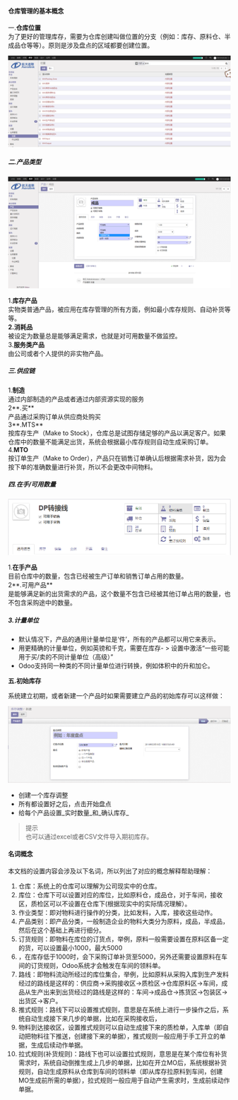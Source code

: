 #### **仓库管理的基本概念**

一.**仓库位置**  
 为了更好的管理库存，需要为仓库创建叫做位置的分支（例如：库存、原料仓、半成品仓等等）。原则是涉及盘点的区域都要创建位置。

![](/assets/QQ截图20180319165256.png)

##### 二.产品类型

![](/assets/QQ截图20180319165359.png)

1.**库存产品**  
 实物类普通产品，被应用在库存管理的所有方面，例如最小库存规则、自动补货等等。  
**2.消耗品**  
 被设定为数量总是能够满足需求，也就是对可用数量不做监控。  
3.**服务类产品**  
 由公司或者个人提供的非实物产品。

##### 三.供应链

1.**制造**  
 通过内部制造的产品或者通过内部资源实现的服务  
2**.买**  
 产品通过采购订单从供应商处购买  
3**.MTS**  
 按库存生产（Make to Stock），仓库总是试图存储足够的产品以满足客户。如果仓库中的数量不能满足出货，系统会根据最小库存规则自动生成采购订单。  
4.**MTO**  
 按订单生产（Make to Order），产品只在销售订单确认后根据需求补货，因为会按下单的准确数量进行补货，所以不会更改中间物料。

##### 四.在手/可用数量

![](/assets/QQ截图20180319165626.png)

1.**在手产品**  
 目前仓库中的数量，包含已经被生产订单和销售订单占用的数量。  
2**.可用产品**  
 是能够满足新的出货需求的产品，这个数量不包含已经被其他订单占用的数量，也不包含采购途中的数量。

##### 3.计量单位

* 默认情况下，产品的通用计量单位是‘件’，所有的产品都可以用它来表示。
* 用更精确的计量单位，例如英镑和千克，需要在库存-
  &gt;
  设置中激活“一些可能用于买/卖的不同计量单位（高级）”
* Odoo支持同一种类的不同计量单位进行转换，例如体积中的升和加仑。

**五.初始库存**

系统建立初期，或者新建一个产品时如果需要建立产品的初始库存可以这样做：

![](/assets/QQ截图20180319165812.png)

* 创建一个库存调整
* 所有都设置好之后，点击开始盘点
* 给每个产品设置_实时数量_和_确认库存_

> 提示  
>  也可以通过excel或者CSV文件导入期初库存。

#### 名词概念

本文档的设置内容会涉及以下名词，所以列出了对应的概念解释帮助理解：

1. 仓库：系统上的仓库可以理解为公司现实中的仓库。
2. 库位：仓库下可以设置对应的库位，比如原料仓，成品仓，对于车间，接收区，质检区可以不设置在仓库下\(根据现实中的实际情况理解）。
3. 作业类型：即对物料进行操作的分类，比如发料，入库，接收这些动作。
4. 产品类别：即产品分类，一般制造企业的物料大类分为原料，成品，半成品，然后在这个基础上再进行细分。
5. 订货规则：即物料在库位的订货点，举例，原料一般需要设置在原料区备一定的货，可以设置最小1000，最大5000
6. ，在库存低于1000时，会下采购订单补货至5000，另外还需要设置原料在车间的订货规则，Odoo系统才会触发在车间的领料单。
7. 路线：即物料流动所经过的库位集合，举例，比如原料从采购入库到生产发料经过的路线是这样的：供应商-&gt;采购接收区-&gt;质检区-&gt;仓库原料区-&gt;车间，成品从生产出来到出货经过的路线是这样的：车间-&gt;成品仓-&gt;拣货区-&gt;包装区-&gt;出货区-&gt;客户。
8. 推式规则：路线下可以设置推式规则，意思是在系统上进行一步操作之后，系统自动生成接下来几步的单据，比如在采购接收后，
9. 物料到达接收区，设置推式规则可以自动生成接下来的质检单，入库单（即自动把物料往下推送，创建接下来的单据），推式规则一般应用于手工开立的单据，生成后续动作单据。
10. 拉式规则\(补货规则\)：路线下也可以设置拉式规则，意思是在某个库位有补货需求时，系统自动倒推生成上几步的单据，比如在开立MO后，系统根据补货规则，自动生成原料从仓库到车间的领料单（即从库存拉原料到车间，创建MO生成前所需的单据），拉式规则一般应用于自动产生需求时，生成前续动作单据。



